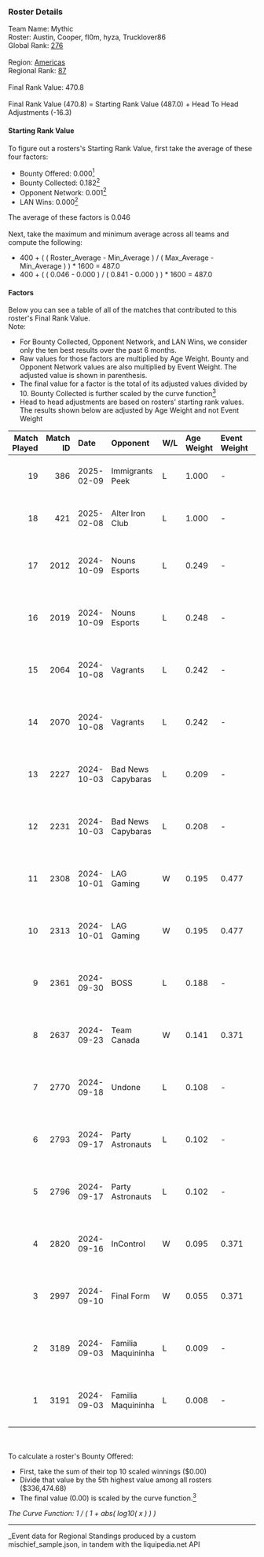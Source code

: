 ### Roster Details<br />
Team Name: Mythic<br />
Roster: Austin, Cooper, fl0m, hyza, Trucklover86<br />
Global Rank: [276](../../standings_global_2025_03_01.md)<br />
<br />
Region: [Americas]( ../../standings_americas_2025_03_01.md)<br />
Regional Rank: [87]( ../../standings_americas_2025_03_01.md)<br />
<br />
Final Rank Value:  470.8<br />
<br />
Final Rank Value (470.8) = Starting Rank Value (487.0) + Head To Head Adjustments (-16.3)<br />

#### Starting Rank Value<br />
To figure out a rosters's Starting Rank Value, first take the average of these four factors:<br />
- Bounty Offered: 0.000[<sup>1</sup>](#table2)
- Bounty Collected: 0.182[<sup>2</sup>](#table1)
- Opponent Network: 0.001[<sup>2</sup>](#table1)
- LAN Wins: 0.000[<sup>2</sup>](#table1)

The average of these factors is 0.046<br />
<br />
Next, take the maximum and minimum average across all teams and compute the following:<br />
- 400 + ( ( Roster_Average - Min_Average ) / ( Max_Average - Min_Average ) ) * 1600 = 487.0
- 400 + ( ( 0.046 - 0.000 ) / ( 0.841 - 0.000 ) ) * 1600 = 487.0


#### Factors<br />
Below you can see a table of all of the matches that contributed to this roster's Final Rank Value.<br />
Note:<br />

- For Bounty Collected, Opponent Network, and LAN Wins, we consider only the ten best results over the past 6 months.
- Raw values for those factors are multiplied by Age Weight. Bounty and Opponent Network values are also multiplied by Event Weight. The adjusted value is shown in parenthesis.
- The final value for a factor is the total of its adjusted values divided by 10. Bounty Collected is further scaled by the curve function[<sup>3</sup>](#curveFunction)
- Head to head adjustments are based on rosters' starting rank values. The results shown below are adjusted by Age Weight and not Event Weight
<span id="table1"></span><br />


| Match Played | Match ID | Date       | Opponent           | W/L | Age Weight | Event Weight | Bounty Collected | Opponent Network | LAN Wins  | H2H Adj. | Roster                                         |
| -: | -: | :- | :- | :- | :- | :- | :- | :- | :- | -: | :- |
|           19 |      386 | 2025-02-09 | Immigrants Peek    | L   | 1.000      | -            | -                | -                | -         |    -9.15 | Austin, Cooper, fl0m, hyza, Trucklover86       |
|           18 |      421 | 2025-02-08 | Alter Iron Club    | L   | 1.000      | -            | -                | -                | -         |    -6.79 | Austin, Cooper, fl0m, hyza, Trucklover86       |
|           17 |     2012 | 2024-10-09 | Nouns Esports      | L   | 0.249      | -            | -                | -                | -         |    -1.49 | Austin, Cooper, fl0m, freakazoid, Trucklover86 |
|           16 |     2019 | 2024-10-09 | Nouns Esports      | L   | 0.248      | -            | -                | -                | -         |    -1.51 | Austin, Cooper, fl0m, freakazoid, Trucklover86 |
|           15 |     2064 | 2024-10-08 | Vagrants           | L   | 0.242      | -            | -                | -                | -         |    -2.27 | Austin, Cooper, fl0m, freakazoid, Trucklover86 |
|           14 |     2070 | 2024-10-08 | Vagrants           | L   | 0.242      | -            | -                | -                | -         |    -2.31 | Austin, Cooper, fl0m, freakazoid, Trucklover86 |
|           13 |     2227 | 2024-10-03 | Bad News Capybaras | L   | 0.209      | -            | -                | -                | -         |    -1.89 | Austin, Cooper, fl0m, freakazoid, Trucklover86 |
|           12 |     2231 | 2024-10-03 | Bad News Capybaras | L   | 0.208      | -            | -                | -                | -         |    -1.92 | Austin, Cooper, fl0m, freakazoid, Trucklover86 |
|           11 |     2308 | 2024-10-01 | LAG Gaming         | W   | 0.195      | 0.477        | 0.001 (0.000)    | 0.028 (0.003)    | 0 (0.000) |     3.97 | Austin, Cooper, fl0m, freakazoid, Trucklover86 |
|           10 |     2313 | 2024-10-01 | LAG Gaming         | W   | 0.195      | 0.477        | 0.001 (0.000)    | 0.028 (0.003)    | 0 (0.000) |     4.02 | Austin, Cooper, fl0m, freakazoid, Trucklover86 |
|            9 |     2361 | 2024-09-30 | BOSS               | L   | 0.188      | -            | -                | -                | -         |    -0.54 | Austin, Cooper, fl0m, freakazoid, Trucklover86 |
|            8 |     2637 | 2024-09-23 | Team Canada        | W   | 0.141      | 0.371        | 0.000 (0.000)    | 0.040 (0.002)    | 0 (0.000) |     2.52 | Austin, Cooper, fl0m, freakazoid, Trucklover86 |
|            7 |     2770 | 2024-09-18 | Undone             | L   | 0.108      | -            | -                | -                | -         |    -0.61 | Austin, Cooper, fl0m, freakazoid, Trucklover86 |
|            6 |     2793 | 2024-09-17 | Party Astronauts   | L   | 0.102      | -            | -                | -                | -         |    -0.56 | Austin, Cooper, fl0m, freakazoid, Trucklover86 |
|            5 |     2796 | 2024-09-17 | Party Astronauts   | L   | 0.102      | -            | -                | -                | -         |    -0.56 | Austin, Cooper, fl0m, freakazoid, Trucklover86 |
|            4 |     2820 | 2024-09-16 | InControl          | W   | 0.095      | 0.371        | 0.001 (0.000)    | 0.075 (0.003)    | 0 (0.000) |     2.05 | Austin, Cooper, fl0m, freakazoid, Trucklover86 |
|            3 |     2997 | 2024-09-10 | Final Form         | W   | 0.055      | 0.371        | 0.000 (0.000)    | 0.000 (0.000)    | 0 (0.000) |     0.93 | Austin, Cooper, fl0m, freakazoid, Trucklover86 |
|            2 |     3189 | 2024-09-03 | Familia Maquininha | L   | 0.009      | -            | -                | -                | -         |    -0.07 | Austin, Cooper, fl0m, freakazoid, Trucklover86 |
|            1 |     3191 | 2024-09-03 | Familia Maquininha | L   | 0.008      | -            | -                | -                | -         |    -0.07 | Austin, Cooper, fl0m, freakazoid, Trucklover86 |

<br />
<span id="table2"></span><br />
To calculate a roster's Bounty Offered:<br />

- First, take the sum of their top 10 scaled winnings ($0.00)
- Divide that value by the 5th highest value among all rosters ($336,474.68)
- The final value (0.00) is scaled by the curve function.[<sup>3</sup>](#curveFunction)

<span id="curveFunction"></span>_The Curve Function: 1 / ( 1 + abs( log10( x ) ) )_<br />

---
_Event data for Regional Standings produced by a custom mischief_sample.json, in tandem with the liquipedia.net API<br />
